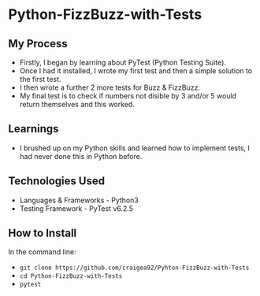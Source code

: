 # Python-FizzBuzz-with-Tests

## My Process
- Firstly, I began by learning about PyTest (Python Testing Suite).
- Once I had it installed, I wrote my first test and then a simple solution to the first test.
- I then wrote a further 2 more tests for Buzz & FizzBuzz.
- My final test is to check if numbers not disible by 3 and/or 5 would return themselves and this worked.

## Learnings
- I brushed up on my Python skills and learned how to implement tests, I had never done this in Python before.

## Technologies Used
- Languages & Frameworks - Python3
- Testing Framework - PyTest v6.2.5

## How to Install
In the command line:
- ```git clone https://github.com/craigea92/Pyhton-FizzBuzz-with-Tests```
- ```cd Python-FizzBuzz-with-Tests```
- ```pytest```